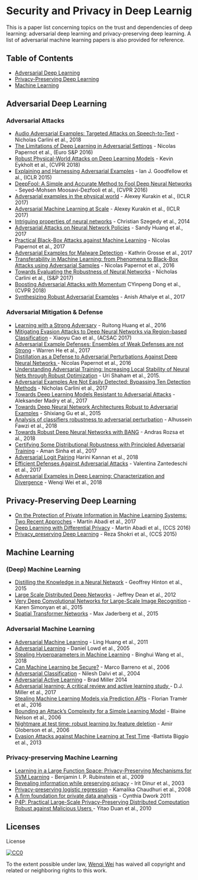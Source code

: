 
# Security and Privacy in Deep Learnig
This is a paper list concerning topics on the trust and dependencies of deep learning: adversarial deep learning and privacy-preserving deep learning. A list of adversarial machine learning papers is also provided for reference.


## Table of Contents

 - [Adversarial Deep Learning](#Adversarial-Deep-Learning)
 - [Privacy-Preserving Deep Learning](#Privacy-Preserving-Deep-Learning)
 - [Machine Learning](#Machine-Learning)

## Adversarial Deep Learning

### Adversarial Attacks
* [Audio Adversarial Examples: Targeted Attacks on Speech-to-Text](https://arxiv.org/abs/1801.01944) - Nicholas Carlini et al., 2018
* [The Limitations of Deep Learning in Adversarial Settings](https://ieeexplore.ieee.org/abstract/document/7467366/) - Nicolas Papernot  et al., (Euro S&P 2016)
* [Robust Physical-World Attacks on Deep Learning Models](https://arxiv.org/abs/1707.08945) - Kevin Eykholt et al., (CVPR 2018)
* [Explaining and Harnessing Adversarial Examples](https://arxiv.org/abs/1412.6572) - Ian J. Goodfellow et al., (ICLR 2015)
* [DeepFool: A Simple and Accurate Method to Fool Deep Neural Networks](https://www.cv-foundation.org/openaccess/content_cvpr_2016/html/Moosavi-Dezfooli_DeepFool_A_Simple_CVPR_2016_paper.html) - Seyed-Mohsen Moosavi-Dezfooli et al., (CVPR 2016)
* [Adversarial examples in the physical world](https://arxiv.org/abs/1607.02533) - Alexey Kurakin et al., (ICLR 2017)
* [Adversarial Machine Learning at Scale](https://arxiv.org/abs/1611.01236) - Alexey Kurakin et al., (ICLR 2017)
* [Intriguing properties of neural networks](https://arxiv.org/abs/1312.6199) - Christian Szegedy et al., 2014
* [Adversarial Attacks on Neural Network Policies](https://arxiv.org/abs/1702.02284) - Sandy Huang et al., 2017
* [Practical Black-Box Attacks against Machine Learning](https://dl.acm.org/citation.cfm?id=3053009) - Nicolas Papernot et al., 2017
* [Adversarial Examples for Malware Detection](https://link.springer.com/chapter/10.1007/978-3-319-66399-9_4) - Kathrin Grosse et al., 2017
* [Transferability in Machine Learning: from Phenomena to Black-Box Attacks using Adversarial Samples](https://arxiv.org/abs/1605.07277) - Nicolas Papernot et al., 2016
* [Towards Evaluating the Robustness of Neural Networks](https://nicholas.carlini.com/papers/2017_sp_nnrobustattacks.pdf) - Nicholas Carlini et al., (S&P 2017)
* [Boosting Adversarial Attacks with Momentum](http://openaccess.thecvf.com/content_cvpr_2018/CameraReady/4098.pdf) CYinpeng Dong et al., (CVPR 2018)
* [Synthesizing Robust Adversarial Examples](https://arxiv.org/abs/1707.07397) - Anish Athalye et al., 2017

### Adversarial Mitigation & Defense

* [Learning with a Strong Adversary](https://arxiv.org/abs/1511.03034) - Ruitong Huang et al., 2016
* [Mitigating Evasion Attacks to Deep Neural Networks via Region-based Classification](https://dl.acm.org/citation.cfm?id=3134606) - 
Xiaoyu Cao et al., (ACSAC 2017)
* [Adversarial Example Defenses: Ensembles of Weak Defenses are not Strong](https://www.usenix.org/system/files/conference/woot17/woot17-paper-he.pdf) - Warren He et al., 2017
* [Distillation as a Defense to Adversarial Perturbations Against Deep Neural Networks ](https://ieeexplore.ieee.org/abstract/document/7546524/) - Nicolas Papernot et al., 2016
* [Understanding Adversarial Training: Increasing Local Stability of Neural Nets through Robust Optimization](https://arxiv.org/abs/1511.05432) - Uri Shaham et al., 2015.
* [Adversarial Examples Are Not Easily Detected: Bypassing Ten Detection Methods](https://dl.acm.org/citation.cfm?id=3140444) - 
Nicholas Carlini et al., 2017
* [Towards Deep Learning Models Resistant to Adversarial Attacks](https://arxiv.org/abs/1706.06083) - Aleksander Madry et al., 2017
* [Towards Deep Neural Network Architectures Robust to Adversarial Examples](https://arxiv.org/abs/1412.5068) - Shixiang Gu et al., 2015
* [Analysis of classifiers robustness to adversarial perturbation](https://link.springer.com/article/10.1007/s10994-017-5663-3) - Alhussein Fawzi et al., 2018
* [Towards Robust Deep Neural Networks with BANG](https://arxiv.org/abs/1612.00138) - Andras Rozsa et al., 2018
* [Certifying Some Distributional Robustness with Principled Adversarial Training](https://arxiv.org/abs/1710.10571) - Aman Sinha et al., 2017
* [Adversarial Logit Pairing](https://arxiv.org/abs/1803.06373) Harini Kannan et al., 2018
* [Efficient Defenses Against Adversarial Attacks](https://dl.acm.org/citation.cfm?id=3140449) - Valentina Zantedeschi et al., 2017
* [Adversarial Examples in Deep Learning:  Characterization and Divergence](https://arxiv.org/abs/1807.00051) - Wenqi Wei et al., 2018



## Privacy-Preserving Deep Learning

* [On the Protection of Private Information in Machine Learning Systems: Two Recent Approches](https://ieeexplore.ieee.org/abstract/document/8049647/) - Martín Abadi et al., 2017
* [Deep Learning with Differential Privacy](https://dl.acm.org/citation.cfm?id=2978318) - Martin Abadi et al., (CCS 2016)
* [Privacy_preserving Deep Learning](https://dl.acm.org/citation.cfm?id=2813687) - Reza Shokri et al., (CCS 2015)

## Machine Learning


### (Deep) Machine Learning
* [Distilling the Knowledge in a Neural Network](https://arxiv.org/abs/1503.02531) - Geoffrey Hinton et al., 2015
* [Large Scale Distributed Deep Networks](http://papers.nips.cc/paper/4687-large-scale-distributed-deep-networks) - Jeffrey Dean et al., 2012
 * [Very Deep Convolutional Networks for Large-Scale Image Recognition](https://arxiv.org/abs/1409.1556) - Karen Simonyan et al., 2015
 * [Spatial Transformer Networks](http://papers.nips.cc/paper/5854-spatial-transformer-networks) - Max Jaderberg et al., 2015

### Adversarial Machine Learning
* [Adversarial Machine Learning](https://dl.acm.org/citation.cfm?id=2046692) - Ling Huang et al., 2011
* [Adversarial Learning](https://dl.acm.org/citation.cfm?id=1081950) - Daniel Lowd et al., 2005
* [Stealing Hyperparameters in Machine Learning](https://arxiv.org/abs/1802.05351) - Binghui Wang et al., 2018
* [Can Machine Learning be Secure?](https://dl.acm.org/citation.cfm?id=1128824) - Marco Barreno et al., 2006
* [Adversarial Classification](https://dl.acm.org/citation.cfm?id=1014066) - Nilesh Dalvi et al., 2004
* [Adversarial Active Learning](https://dl.acm.org/citation.cfm?id=2666656/) - Brad Miller 2014
* [Adversarial learning: A critical review and active learning study ](https://ieeexplore.ieee.org/abstract/document/8168163/
) - D.J. Miller et al., 2017
* [Stealing	Machine	Learning	Models	via	Prediction	APIs](https://www.usenix.org/system/files/conference/usenixsecurity16/sec16_paper_tramer.pdf) - Florian Tramèr et al., 2016
 * [Bounding an Attack’s Complexity for a Simple Learning Model](https://people.eecs.berkeley.edu/~adj/publications/paper-files/sysml2006-attack.pdf) - Blaine Nelson et al., 2006
  * [Nightmare at test time: robust learning by feature deletion](https://dl.acm.org/citation.cfm?id=1143889) - 
Amir Globerson et al., 2006
 * [Evasion Attacks against Machine Learning at Test Time](https://link.springer.com/chapter/10.1007/978-3-642-40994-3_25) -Battista Biggio et al., 2013



### Privacy-preserving Machine Learning
* [Learning in a Large Function Space: Privacy-Preserving Mechanisms for SVM Learning](https://arxiv.org/abs/0911.5708
) - Benjamin I. P. Rubinstein et al., 2009
* [Revealing information while preserving privacy](https://dl.acm.org/citation.cfm?id=773173) - Irit Dinur et al., 2003
* [Privacy-preserving logistic regression](papers.nips.cc/paper/3486-privacy-preserving-logistic-regression) - Kamalika Chaudhuri et al., 2008
 * [A firm foundation for private data analysis](https://dl.acm.org/citation.cfm?id=1866758) - Cynthia Dwork 2011
 * [P4P: Practical Large-Scale Privacy-Preserving Distributed Computation Robust against Malicious Users
](static.usenix.org/legacy/events/sec10/tech/full_papers/Duan.pdf) - Yitao Duan et al., 2010

























## Licenses
License

[![CC0](http://i.creativecommons.org/p/zero/1.0/88x31.png)](http://creativecommons.org/publicdomain/zero/1.0/)

To the extent possible under law, [Wenqi Wei](https://wenqiwei789.github.io/Homepage/) has waived all copyright and related or neighboring rights to this work.
